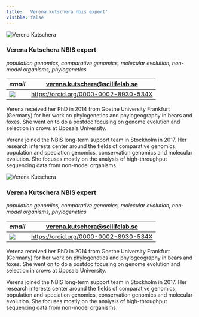 ```yaml
---
title:  'Verena kutschera nbis expert'
visible: false
---
```

    

![Verena Kutschera](/assets/img/staff/verena-kutschera.jpg)

###  Verena Kutschera NBIS expert

_population genomics, comparative genomics, molecular evolution, non-model organisms, phylogenetics_

_email_|  verena.kutschera@scilifelab.se  
---|---  
![](/assets/img/orcid_24x24_bw.png)| <https://orcid.org/0000-0002-8930-534X>  
  


Verena received her PhD in 2014 from Goethe University Frankfurt (Germany) for her work on phylogenetics and phylogeography in bears and foxes. She went on to do a postdoc focusing on genome evolution and selection in crows at Uppsala University.

Verena joined the NBIS long-term support team in Stockholm in 2017. Her research interests center around the fields of comparative genomics, population and speciation genomics, conservation genomics and molecular evolution. She focuses mostly on the analysis of high-throughput sequencing data from non-model organisms.

![Verena Kutschera](/assets/img/staff/verena-kutschera.jpg)

###  Verena Kutschera NBIS expert

_population genomics, comparative genomics, molecular evolution, non-model organisms, phylogenetics_

_email_|  verena.kutschera@scilifelab.se  
---|---  
![](/assets/img/orcid_24x24_bw.png)| <https://orcid.org/0000-0002-8930-534X>  
  


Verena received her PhD in 2014 from Goethe University Frankfurt (Germany) for her work on phylogenetics and phylogeography in bears and foxes. She went on to do a postdoc focusing on genome evolution and selection in crows at Uppsala University.

Verena joined the NBIS long-term support team in Stockholm in 2017. Her research interests center around the fields of comparative genomics, population and speciation genomics, conservation genomics and molecular evolution. She focuses mostly on the analysis of high-throughput sequencing data from non-model organisms.
